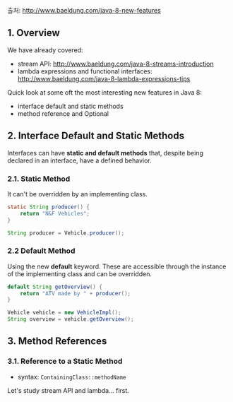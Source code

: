 출처: http://www.baeldung.com/java-8-new-features

## 1. Overview

We have already covered:

- stream API: http://www.baeldung.com/java-8-streams-introduction
- lambda expressions and functional interfaces: http://www.baeldung.com/java-8-lambda-expressions-tips

Quick look at some oft the most interesting new features in Java 8:

- interface default and static methods
- method reference and Optional

## 2. Interface Default and Static Methods

Interfaces can have **static and default methods** that, despite being declared in an interface, have a defined behavior.

### 2.1. Static Method

It can't be overridden by an implementing class.

```java
static String producer() {
    return "N&F Vehicles";
}

String producer = Vehicle.producer();
```

### 2.2 Default Method

Using the new **default** keyword. These are accessible through the instance of the implementing class and can be overridden.

```java
default String getOverview() {
    return "ATV made by " + producer();
}

Vehicle vehicle = new VehicleImpl();
String overview = vehicle.getOverview();
```

## 3. Method References

### 3.1. Reference to a Static Method

- syntax: `ContainingClass::methodName`



Let's study stream API and lambda... first.

